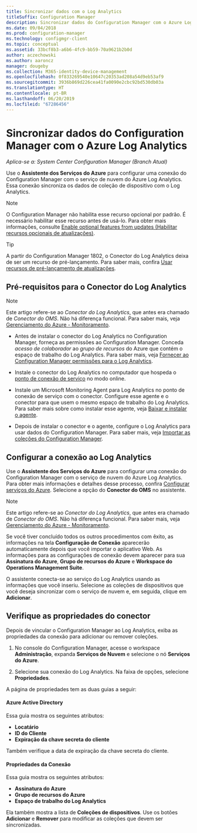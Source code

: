 ```yaml
---
title: Sincronizar dados com o Log Analytics
titleSuffix: Configuration Manager
description: Sincronizar dados do Configuration Manager com o Azure Log Analytics.
ms.date: 09/04/2018
ms.prod: configuration-manager
ms.technology: configmgr-client
ms.topic: conceptual
ms.assetid: 33bcf8b3-a6b6-4fc9-bb59-70a9621b2b0d
author: aczechowski
ms.author: aaroncz
manager: dougeby
ms.collection: M365-identity-device-management
ms.openlocfilehash: 0f833269540e10647c20353ad208a54d9eb53af9
ms.sourcegitcommit: 3936b869d226cea41fa0090e2cbc92bd530db03a
ms.translationtype: HT
ms.contentlocale: pt-BR
ms.lasthandoff: 06/20/2019
ms.locfileid: "67286456"
---
```

#  <a name="sync-data-from-configuration-manager-to-azure-log-analytics"></a>Sincronizar dados do Configuration Manager com o Azure Log Analytics

*Aplica-se a: System Center Configuration Manager (Branch Atual)*

<!--1258052-->
Use o **Assistente dos Serviços do Azure** para configurar uma conexão do Configuration Manager com o serviço de nuvem do Azure Log Analytics. Essa conexão sincroniza os dados de coleção de dispositivo com o Log Analytics. 

> [!Note]  
> O Configuration Manager não habilita esse recurso opcional por padrão. É necessário habilitar esse recurso antes de usá-lo. Para obter mais informações, consulte [Enable optional features from updates (Habilitar recursos opcionais de atualizações)](/sccm/core/servers/manage/install-in-console-updates#bkmk_options).<!--505213-->  

> [!TIP]
> A partir do Configuration Manager 1802, o Conector do Log Analytics deixa de ser um recurso de pré-lançamento. Para saber mais, confira [Usar recursos de pré-lançamento de atualizações](/sccm/core/servers/manage/pre-release-features).



## <a name="prerequisites-for-the-log-analytics-connector"></a>Pré-requisitos para o Conector do Log Analytics

> [!Note]  
> Este artigo refere-se ao *Conector do Log Analytics*, que antes era chamado de *Conector do OMS*. Não há diferença funcional. Para saber mais, veja [Gerenciamento do Azure - Monitoramento](https://docs.microsoft.com/azure/azure-monitor/terminology#log-analytics).  

- Antes de instalar o conector do Log Analytics no Configuration Manager, forneça as permissões ao Configuration Manager. Conceda *acesso de colaborador* ao *grupo de recursos* do Azure que contém o espaço de trabalho do Log Analytics. Para saber mais, veja [Fornecer ao Configuration Manager permissões para o Log Analytics](https://docs.microsoft.com/azure/log-analytics/log-analytics-sccm#grant-configuration-manager-with-permissions-to-log-analytics).  

- Instale o conector do Log Analytics no computador que hospeda o [ponto de conexão de serviço](/sccm/core/servers/deploy/configure/about-the-service-connection-point) no modo online.  

- Instale um Microsoft Monitoring Agent para Log Analytics no ponto de conexão de serviço com o conector. Configure esse agente e o conector para que usem o mesmo espaço de trabalho do Log Analytics. Para saber mais sobre como instalar esse agente, veja [Baixar e instalar o agente](https://docs.microsoft.com/azure/log-analytics/log-analytics-sccm#download-and-install-the-agent).  

- Depois de instalar o conector e o agente, configure o Log Analytics para usar dados do Configuration Manager. Para saber mais, veja [Importar as coleções do Configuration Manager](https://docs.microsoft.com/azure/log-analytics/log-analytics-sccm#import-collections).  



## <a name="configure-the-connection-to-log-analytics"></a>Configurar a conexão ao Log Analytics

Use o **Assistente dos Serviços do Azure** para configurar uma conexão do Configuration Manager com o serviço de nuvem do Azure Log Analytics. Para obter mais informações e detalhes desse processo, confira [Configurar serviços do Azure](https://docs.microsoft.com/sccm/core/servers/deploy/configure/azure-services-wizard). Selecione a opção do **Conector do OMS** no assistente. 

> [!Note]  
> Este artigo refere-se ao *Conector do Log Analytics*, que antes era chamado de *Conector do OMS*. Não há diferença funcional. Para saber mais, veja [Gerenciamento do Azure - Monitoramento](https://docs.microsoft.com/azure/azure-monitor/terminology#log-analytics).  

Se você tiver concluído todos os outros procedimentos com êxito, as informações na tela **Configuração de Conexão** aparecerão automaticamente depois que você importar o aplicativo Web. As informações para as configurações de conexão devem aparecer para sua **Assinatura do Azure**, **Grupo de recursos do Azure** e **Workspace do Operations Management Suite**.

O assistente conecta-se ao serviço do Log Analytics usando as informações que você inseriu. Selecione as coleções de dispositivos que você deseja sincronizar com o serviço de nuvem e, em seguida, clique em **Adicionar**.


## <a name="verify-the-connector-properties"></a>Verifique as propriedades do conector

Depois de vincular o Configuration Manager ao Log Analytics, exiba as propriedades da conexão para adicionar ou remover coleções. 

1. No console do Configuration Manager, acesse o workspace **Administração**, expanda **Serviços de Nuvem** e selecione o nó **Serviços do Azure**.  

2. Selecione sua conexão do Log Analytics. Na faixa de opções, selecione **Propriedades**.  

A página de propriedades tem as duas guias a seguir:  

#### <a name="azure-active-directory"></a>Azure Active Directory
Essa guia mostra os seguintes atributos: 
- **Locatário**  
- **ID do Cliente**  
- **Expiração da chave secreta do cliente**  

Também verifique a data de expiração da chave secreta do cliente.

#### <a name="connection-properties"></a>Propriedades da Conexão
Essa guia mostra os seguintes atributos: 
- **Assinatura do Azure**  
- **Grupo de recursos do Azure**  
- **Espaço de trabalho do Log Analytics**  

Ela também mostra a lista de **Coleções de dispositivos**. Use os botões **Adicionar** e **Remover** para modificar as coleções que devem ser sincronizadas.
